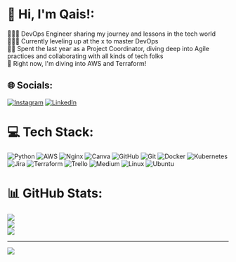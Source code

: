 # 👋 Hi, I'm Qais!:
👨🏻‍💻 DevOps Engineer sharing my journey and lessons in the tech world<br>👨🏻‍🎓 Currently leveling up at the x to master DevOps<br>👷‍♂️ Spent the last year as a Project Coordinator, diving deep into Agile practices and collaborating with all kinds of tech folks<br>🚀 Right now, I'm diving into AWS and Terraform!


## 🌐 Socials:
[![Instagram](https://img.shields.io/badge/Instagram-%23E4405F.svg?logo=Instagram&logoColor=white)](https://instagram.com/qaisbey) [![LinkedIn](https://img.shields.io/badge/LinkedIn-%230077B5.svg?logo=linkedin&logoColor=white)](https://linkedin.com/in/qais-navaei) 

# 💻 Tech Stack:
![Python](https://img.shields.io/badge/python-3670A0?style=for-the-badge&logo=python&logoColor=ffdd54) ![AWS](https://img.shields.io/badge/AWS-%23FF9900.svg?style=for-the-badge&logo=amazon-aws&logoColor=white) ![Nginx](https://img.shields.io/badge/nginx-%23009639.svg?style=for-the-badge&logo=nginx&logoColor=white) ![Canva](https://img.shields.io/badge/Canva-%2300C4CC.svg?style=for-the-badge&logo=Canva&logoColor=white) ![GitHub](https://img.shields.io/badge/github-%23121011.svg?style=for-the-badge&logo=github&logoColor=white) ![Git](https://img.shields.io/badge/git-%23F05033.svg?style=for-the-badge&logo=git&logoColor=white) ![Docker](https://img.shields.io/badge/docker-%230db7ed.svg?style=for-the-badge&logo=docker&logoColor=white) ![Kubernetes](https://img.shields.io/badge/kubernetes-%23326ce5.svg?style=for-the-badge&logo=kubernetes&logoColor=white) ![Jira](https://img.shields.io/badge/jira-%230A0FFF.svg?style=for-the-badge&logo=jira&logoColor=white) ![Terraform](https://img.shields.io/badge/terraform-%235835CC.svg?style=for-the-badge&logo=terraform&logoColor=white) ![Trello](https://img.shields.io/badge/Trello-%23026AA7.svg?style=for-the-badge&logo=Trello&logoColor=white) ![Medium](https://img.shields.io/badge/Medium-12100E?style=for-the-badge&logo=medium&logoColor=white) ![Linux](https://img.shields.io/badge/Linux-FCC624?style=for-the-badge&logo=linux&logoColor=black) ![Ubuntu](https://img.shields.io/badge/Ubuntu-E95420?style=for-the-badge&logo=ubuntu&logoColor=white)
# 📊 GitHub Stats:
![](https://github-readme-stats.vercel.app/api?username=qais20&theme=gotham&hide_border=false&include_all_commits=false&count_private=false)<br/>
![](https://github-readme-streak-stats.herokuapp.com/?user=qais20&theme=gotham&hide_border=false)<br/>
![](https://github-readme-stats.vercel.app/api/top-langs/?username=qais20&theme=gotham&hide_border=false&include_all_commits=false&count_private=false&layout=compact)

---
[![](https://visitcount.itsvg.in/api?id=qais20&icon=0&color=3)](https://visitcount.itsvg.in)

<!-- Proudly created with GPRM ( https://gprm.itsvg.in ) -->
